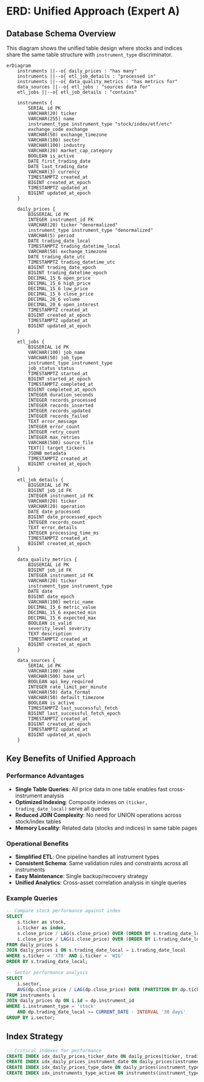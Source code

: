 # ERD: Unified Approach (Expert A)

## Database Schema Overview
This diagram shows the unified table design where stocks and indices share the same table structure with `instrument_type` discriminator.

```mermaid
erDiagram
    instruments ||--o{ daily_prices : "has many"
    instruments ||--o{ etl_job_details : "processed in"
    instruments ||--o{ data_quality_metrics : "has metrics for"
    data_sources ||--o{ etl_jobs : "sources data for"
    etl_jobs ||--o{ etl_job_details : "contains"
    
    instruments {
        SERIAL id PK
        VARCHAR(20) ticker
        VARCHAR(255) name
        instrument_type instrument_type "stock/index/etf/etc"
        exchange_code exchange
        VARCHAR(50) exchange_timezone
        VARCHAR(100) sector
        VARCHAR(100) industry
        VARCHAR(20) market_cap_category
        BOOLEAN is_active
        DATE first_trading_date
        DATE last_trading_date
        VARCHAR(3) currency
        TIMESTAMPTZ created_at
        BIGINT created_at_epoch
        TIMESTAMPTZ updated_at
        BIGINT updated_at_epoch
    }
    
    daily_prices {
        BIGSERIAL id PK
        INTEGER instrument_id FK
        VARCHAR(20) ticker "denormalized"
        instrument_type instrument_type "denormalized"
        VARCHAR(5) period
        DATE trading_date_local
        TIMESTAMPTZ trading_datetime_local
        VARCHAR(50) exchange_timezone
        DATE trading_date_utc
        TIMESTAMPTZ trading_datetime_utc
        BIGINT trading_date_epoch
        BIGINT trading_datetime_epoch
        DECIMAL_15_6 open_price
        DECIMAL_15_6 high_price
        DECIMAL_15_6 low_price
        DECIMAL_15_6 close_price
        DECIMAL_20_6 volume
        DECIMAL_20_6 open_interest
        TIMESTAMPTZ created_at
        BIGINT created_at_epoch
        TIMESTAMPTZ updated_at
        BIGINT updated_at_epoch
    }
    
    etl_jobs {
        BIGSERIAL id PK
        VARCHAR(100) job_name
        VARCHAR(50) job_type
        instrument_type instrument_type
        job_status status
        TIMESTAMPTZ started_at
        BIGINT started_at_epoch
        TIMESTAMPTZ completed_at
        BIGINT completed_at_epoch
        INTEGER duration_seconds
        INTEGER records_processed
        INTEGER records_inserted
        INTEGER records_updated
        INTEGER records_failed
        TEXT error_message
        INTEGER error_count
        INTEGER retry_count
        INTEGER max_retries
        VARCHAR(500) source_file
        TEXT[] target_tickers
        JSONB metadata
        TIMESTAMPTZ created_at
        BIGINT created_at_epoch
    }
    
    etl_job_details {
        BIGSERIAL id PK
        BIGINT job_id FK
        INTEGER instrument_id FK
        VARCHAR(20) ticker
        VARCHAR(20) operation
        DATE date_processed
        BIGINT date_processed_epoch
        INTEGER records_count
        TEXT error_details
        INTEGER processing_time_ms
        TIMESTAMPTZ created_at
        BIGINT created_at_epoch
    }
    
    data_quality_metrics {
        BIGSERIAL id PK
        BIGINT job_id FK
        INTEGER instrument_id FK
        VARCHAR(20) ticker
        instrument_type instrument_type
        DATE date
        BIGINT date_epoch
        VARCHAR(100) metric_name
        DECIMAL_15_6 metric_value
        DECIMAL_15_6 expected_min
        DECIMAL_15_6 expected_max
        BOOLEAN is_valid
        severity_level severity
        TEXT description
        TIMESTAMPTZ created_at
        BIGINT created_at_epoch
    }
    
    data_sources {
        SERIAL id PK
        VARCHAR(100) name
        VARCHAR(500) base_url
        BOOLEAN api_key_required
        INTEGER rate_limit_per_minute
        VARCHAR(50) data_format
        VARCHAR(50) default_timezone
        BOOLEAN is_active
        TIMESTAMPTZ last_successful_fetch
        BIGINT last_successful_fetch_epoch
        TIMESTAMPTZ created_at
        BIGINT created_at_epoch
        TIMESTAMPTZ updated_at
        BIGINT updated_at_epoch
    }
```

## Key Benefits of Unified Approach

### Performance Advantages
- **Single Table Queries**: All price data in one table enables fast cross-instrument analysis
- **Optimized Indexing**: Composite indexes on `(ticker, trading_date_local)` serve all queries
- **Reduced JOIN Complexity**: No need for UNION operations across stock/index tables
- **Memory Locality**: Related data (stocks and indices) in same table pages

### Operational Benefits
- **Simplified ETL**: One pipeline handles all instrument types
- **Consistent Schema**: Same validation rules and constraints across all instruments
- **Easy Maintenance**: Single backup/recovery strategy
- **Unified Analytics**: Cross-asset correlation analysis in single queries

### Example Queries
```sql
-- Compare stock performance against index
SELECT 
    s.ticker as stock,
    i.ticker as index,
    s.close_price / LAG(s.close_price) OVER (ORDER BY s.trading_date_local) - 1 as stock_return,
    i.close_price / LAG(i.close_price) OVER (ORDER BY i.trading_date_local) - 1 as index_return
FROM daily_prices s
JOIN daily_prices i ON s.trading_date_local = i.trading_date_local
WHERE s.ticker = 'XTB' AND i.ticker = 'WIG'
ORDER BY s.trading_date_local;

-- Sector performance analysis
SELECT 
    i.sector,
    AVG(dp.close_price / LAG(dp.close_price) OVER (PARTITION BY dp.ticker ORDER BY dp.trading_date_local) - 1) as avg_return
FROM instruments i
JOIN daily_prices dp ON i.id = dp.instrument_id
WHERE i.instrument_type = 'stock'
    AND dp.trading_date_local >= CURRENT_DATE - INTERVAL '30 days'
GROUP BY i.sector;
```

## Index Strategy
```sql
-- Critical indexes for performance
CREATE INDEX idx_daily_prices_ticker_date ON daily_prices(ticker, trading_date_local);
CREATE INDEX idx_daily_prices_instrument_date ON daily_prices(instrument_id, trading_date_local);
CREATE INDEX idx_daily_prices_type_date ON daily_prices(instrument_type, trading_date_local DESC);
CREATE INDEX idx_instruments_type_active ON instruments(instrument_type, is_active);
```